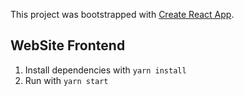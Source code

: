 This project was bootstrapped with [Create React App](https://github.com/facebook/create-react-app).

## WebSite Frontend

1. Install dependencies with `yarn install`
2. Run with `yarn start`
